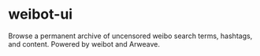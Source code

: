 # weibot-ui

Browse a permanent archive of uncensored weibo search terms, hashtags, and content. Powered by weibot and Arweave.